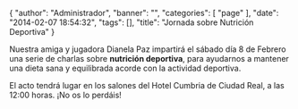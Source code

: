 {
  "author": "Administrador", 
  "banner": "", 
  "categories": [
    "page"
  ], 
  "date": "2014-02-07 18:54:32", 
  "tags": [], 
  "title": "Jornada sobre Nutrición Deportiva"
}

Nuestra amiga y jugadora Dianela Paz impartirá el sábado día 8 de Febrero una serie de charlas sobre <strong>nutrición deportiva</strong>, para ayudarnos a mantener una dieta sana y equilibrada acorde con la actividad deportiva.

El acto tendrá lugar en los salones del Hotel Cumbria de Ciudad Real, a las 12:00 horas. 
¡No os lo perdáis!



